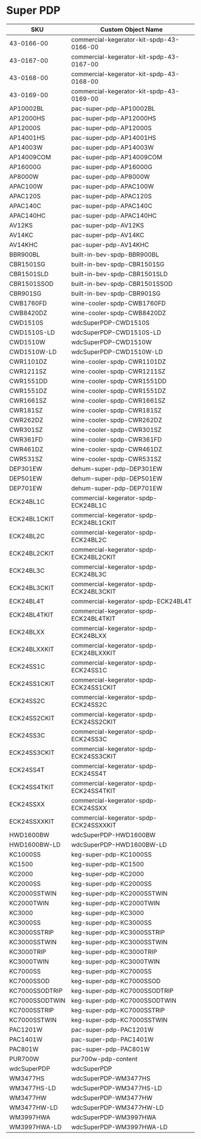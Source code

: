 # Super PDP

| SKU            |     Custom Object Name                       |
| -------------- | ---------------------------------------------|
| 43-0166-00     |     commercial-kegerator-kit-spdp-43-0166-00 |
| 43-0167-00     |     commercial-kegerator-kit-spdp-43-0167-00 |
| 43-0168-00     |     commercial-kegerator-kit-spdp-43-0168-00 |
| 43-0169-00     |     commercial-kegerator-kit-spdp-43-0169-00 |
| AP10002BL      |     pac-super-pdp-AP10002BL                  |
| AP12000HS      |     pac-super-pdp-AP12000HS                  |
| AP12000S       |     pac-super-pdp-AP12000S                   |
| AP14001HS      |     pac-super-pdp-AP14001HS                  |
| AP14003W       |     pac-super-pdp-AP14003W                   |
| AP14009COM     |     pac-super-pdp-AP14009COM                 |
| AP16000G       |     pac-super-pdp-AP16000G                   |
| AP8000W        |     pac-super-pdp-AP8000W                    |
| APAC100W       |     pac-super-pdp-APAC100W                   |
| APAC120S       |     pac-super-pdp-APAC120S                   |
| APAC140C       |     pac-super-pdp-APAC140C                   |
| APAC140HC      |     pac-super-pdp-APAC140HC                  |
| AV12KS         |     pac-super-pdp-AV12KS                     |
| AV14KC         |     pac-super-pdp-AV14KC                     |
| AV14KHC        |     pac-super-pdp-AV14KHC                    |
| BBR900BL       |     built-in-bev-spdp-BBR900BL               |
| CBR1501SG      |     built-in-bev-spdp-CBR1501SG              |
| CBR1501SLD     |     built-in-bev-spdp-CBR1501SLD             |
| CBR1501SSOD    |     built-in-bev-spdp-CBR1501SSOD            |
| CBR901SG       |     built-in-bev-spdp-CBR901SG               |
| CWB1760FD      |     wine-cooler-spdp-CWB1760FD               |
| CWB8420DZ      |     wine-cooler-spdp-CWB8420DZ               |
| CWD1510S       |     wdcSuperPDP-CWD1510S                     |
| CWD1510S-LD    |     wdcSuperPDP-CWD1510S-LD                  |
| CWD1510W       |     wdcSuperPDP-CWD1510W                     |
| CWD1510W-LD    |     wdcSuperPDP-CWD1510W-LD                  |
| CWR1101DZ      |     wine-cooler-spdp-CWR1101DZ               |
| CWR1211SZ      |     wine-cooler-spdp-CWR1211SZ               |
| CWR1551DD      |     wine-cooler-spdp-CWR1551DD               |
| CWR1551DZ      |     wine-cooler-spdp-CWR1551DZ               |
| CWR1661SZ      |     wine-cooler-spdp-CWR1661SZ               |
| CWR181SZ       |     wine-cooler-spdp-CWR181SZ                |
| CWR262DZ       |     wine-cooler-spdp-CWR262DZ                |
| CWR301SZ       |     wine-cooler-spdp-CWR301SZ                |
| CWR361FD       |     wine-cooler-spdp-CWR361FD                |
| CWR461DZ       |     wine-cooler-spdp-CWR461DZ                |
| CWR531SZ       |     wine-cooler-spdp-CWR531SZ                |
| DEP301EW       |     dehum-super-pdp-DEP301EW                 |
| DEP501EW       |     dehum-super-pdp-DEP501EW                 |
| DEP701EW       |     dehum-super-pdp-DEP701EW                 |
| ECK24BL1C      |     commercial-kegerator-spdp-ECK24BL1C      |
| ECK24BL1CKIT   |     commercial-kegerator-spdp-ECK24BL1CKIT   |
| ECK24BL2C      |     commercial-kegerator-spdp-ECK24BL2C      |
| ECK24BL2CKIT   |     commercial-kegerator-spdp-ECK24BL2CKIT   |
| ECK24BL3C      |     commercial-kegerator-spdp-ECK24BL3C      |
| ECK24BL3CKIT   |     commercial-kegerator-spdp-ECK24BL3CKIT   |
| ECK24BL4T      |     commercial-kegerator-spdp-ECK24BL4T      |
| ECK24BL4TKIT   |     commercial-kegerator-spdp-ECK24BL4TKIT   |
| ECK24BLXX      |     commercial-kegerator-spdp-ECK24BLXX      |
| ECK24BLXXKIT   |     commercial-kegerator-spdp-ECK24BLXXKIT   |
| ECK24SS1C      |     commercial-kegerator-spdp-ECK24SS1C      |
| ECK24SS1CKIT   |     commercial-kegerator-spdp-ECK24SS1CKIT   |
| ECK24SS2C      |     commercial-kegerator-spdp-ECK24SS2C      |
| ECK24SS2CKIT   |     commercial-kegerator-spdp-ECK24SS2CKIT   |
| ECK24SS3C      |     commercial-kegerator-spdp-ECK24SS3C      |
| ECK24SS3CKIT   |     commercial-kegerator-spdp-ECK24SS3CKIT   |
| ECK24SS4T      |     commercial-kegerator-spdp-ECK24SS4T      |
| ECK24SS4TKIT   |     commercial-kegerator-spdp-ECK24SS4TKIT   |
| ECK24SSXX      |     commercial-kegerator-spdp-ECK24SSXX      |
| ECK24SSXXKIT   |     commercial-kegerator-spdp-ECK24SSXXKIT   |
| HWD1600BW      |     wdcSuperPDP-HWD1600BW                    |
| HWD1600BW-LD   |     wdcSuperPDP-HWD1600BW-LD                 |
| KC1000SS       |     keg-super-pdp-KC1000SS                   |
| KC1500         |     keg-super-pdp-KC1500                     |
| KC2000         |     keg-super-pdp-KC2000                     |
| KC2000SS       |     keg-super-pdp-KC2000SS                   |
| KC2000SSTWIN   |     keg-super-pdp-KC2000SSTWIN               |
| KC2000TWIN     |     keg-super-pdp-KC2000TWIN                 |
| KC3000         |     keg-super-pdp-KC3000                     |
| KC3000SS       |     keg-super-pdp-KC3000SS                   |
| KC3000SSTRIP   |     keg-super-pdp-KC3000SSTRIP               |
| KC3000SSTWIN   |     keg-super-pdp-KC3000SSTWIN               |
| KC3000TRIP     |     keg-super-pdp-KC3000TRIP                 |
| KC3000TWIN     |     keg-super-pdp-KC3000TWIN                 |
| KC7000SS       |     keg-super-pdp-KC7000SS                   |
| KC7000SSOD     |     keg-super-pdp-KC7000SSOD                 |
| KC7000SSODTRIP |     keg-super-pdp-KC7000SSODTRIP             |
| KC7000SSODTWIN |     keg-super-pdp-KC7000SSODTWIN             |
| KC7000SSTRIP   |     keg-super-pdp-KC7000SSTRIP               |
| KC7000SSTWIN   |     keg-super-pdp-KC7000SSTWIN               |
| PAC1201W       |     pac-super-pdp-PAC1201W                   |
| PAC1401W       |     pac-super-pdp-PAC1401W                   |
| PAC801W        |     pac-super-pdp-PAC801W                    |
| PUR700W        |     pur700w-pdp-content                      |
| wdcSuperPDP    |     wdcSuperPDP                              |
| WM3477HS       |     wdcSuperPDP-WM3477HS                     |
| WM3477HS-LD    |     wdcSuperPDP-WM3477HS-LD                  |
| WM3477HW       |     wdcSuperPDP-WM3477HW                     |
| WM3477HW-LD    |     wdcSuperPDP-WM3477HW-LD                  |
| WM3997HWA      |     wdcSuperPDP-WM3997HWA                    |
| WM3997HWA-LD   |     wdcSuperPDP-WM3997HWA-LD                 |